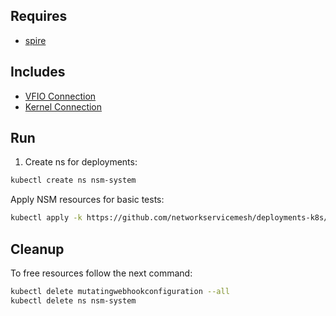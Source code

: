 ## Requires

- [spire](../spire)

## Includes

- [VFIO Connection](../use-cases/Vfio2Noop)
- [Kernel Connection](../use-cases/SriovKernel2Noop)

## Run

1. Create ns for deployments:
```bash
kubectl create ns nsm-system
```

Apply NSM resources for basic tests:
```bash
kubectl apply -k https://github.com/networkservicemesh/deployments-k8s/examples/sriov?ref=5dd55851bf8be5cac1b087f82d4dd7d902e6e544
```

## Cleanup

To free resources follow the next command:
```bash
kubectl delete mutatingwebhookconfiguration --all
kubectl delete ns nsm-system
```
